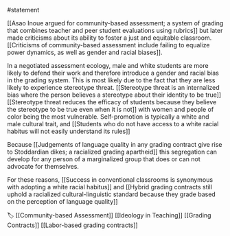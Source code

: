 #statement 

[[Asao Inoue argued for community-based assessment; a system of grading that combines teacher and peer student evaluations using rubrics]] but later made criticisms about its ability to foster a just and equitable classroom. [[Criticisms of community-based assessment include failing to equalize power dynamics, as well as gender and racial biases]].

In a negotiated assessment ecology, male and white students are more likely to defend their work and therefore introduce a gender and racial bias in the grading system. This is most likely due to the fact that they are less likely to experience stereotype threat. [[Stereotype threat is an internalized bias where the person believes a stereotype about their identity to be true]] [[Stereotype threat reduces the efficacy of students because they believe the stereotype to be true even when it is not]] with women and people of color being the most vulnerable. Self-promotion is typically a white and male cultural trait, and [[Students who do not have access to a white racial habitus will not easily understand its rules]]

Because [[Judgements of language quality in any grading contract give rise to Stoddardian dikes; a racialized grading apartheid]] this segregation can develop for any person of a marginalized group that does or can not advocate for themselves.

For these reasons, [[Success in conventional classrooms is synonymous with adopting a white racial habitus]] and [[Hybrid grading contracts still uphold a racialized cultural-linguistic standard because they grade based on the perception of language quality]]

🏷 [[Community-based Assessment]] [[Ideology in Teaching]] [[Grading Contracts]] [[Labor-based grading contracts]]